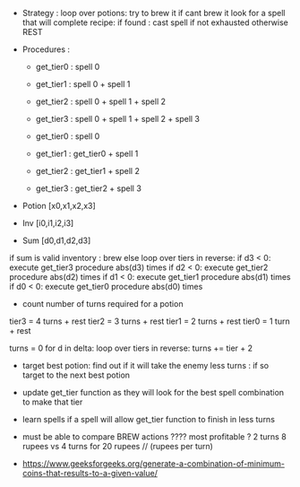 - Strategy :
    loop over potions:
        try to brew it 
        if cant brew it look for a spell that will complete recipe:
            if found : cast spell if not exhausted otherwise REST
    


- Procedures :
    - get_tier0 : spell 0
    - get_tier1 : spell 0 + spell 1
    - get_tier2 : spell 0 + spell 1 + spell 2 
    - get_tier3 : spell 0 + spell 1 + spell 2 + spell 3

    - get_tier0 : spell 0
    - get_tier1 : get_tier0 + spell 1
    - get_tier2 : get_tier1 + spell 2
    - get_tier3 : get_tier2 + spell 3


- Potion [x0,x1,x2,x3]   

- Inv    [i0,i1,i2,i3]

- Sum    [d0,d1,d2,d3]

if sum is valid inventory : brew 
else 
    loop over tiers in reverse: 
        if d3 < 0: 
            execute get_tier3 procedure abs(d3) times 
        if d2 < 0: 
            execute get_tier2 procedure abs(d2) times 
        if d1 < 0: 
            execute get_tier1 procedure abs(d1) times 
        if d0 < 0: 
            execute get_tier0 procedure abs(d0) times 


- count number of turns required for a potion

tier3 = 4 turns + rest
tier2 = 3 turns + rest
tier1 = 2 turns + rest
 tier0 = 1 turn + rest

turns = 0
for d in delta:
    loop over tiers in reverse: 
        turns += tier + 2

- target best potion: find out if it will take the enemy less turns : if so target to the next best potion

- update get_tier function as they will look for the best spell combination to make that tier
- learn spells if a spell will allow get_tier function to finish in less turns

- must be able to compare BREW actions ???? most profitable ?  2 turns 8 rupees vs 4 turns for 20 rupees // (rupees per turn)

- https://www.geeksforgeeks.org/generate-a-combination-of-minimum-coins-that-results-to-a-given-value/